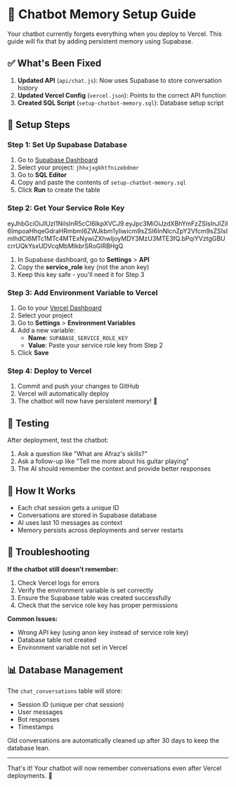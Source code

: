 # 🧠 Chatbot Memory Setup Guide

Your chatbot currently forgets everything when you deploy to Vercel. This guide will fix that by adding persistent memory using Supabase.

## ✅ What's Been Fixed

1. **Updated API** (`api/chat.js`): Now uses Supabase to store conversation history
2. **Updated Vercel Config** (`vercel.json`): Points to the correct API function
3. **Created SQL Script** (`setup-chatbot-memory.sql`): Database setup script

## 🚀 Setup Steps

### Step 1: Set Up Supabase Database

1. Go to [Supabase Dashboard](https://supabase.com/dashboard)
2. Select your project: `jhhxjxgkhtfnizebdnmr`
3. Go to **SQL Editor**
4. Copy and paste the contents of `setup-chatbot-memory.sql`
5. Click **Run** to create the table

### Step 2: Get Your Service Role Key
eyJhbGciOiJIUzI1NiIsInR5cCI6IkpXVCJ9.eyJpc3MiOiJzdXBhYmFzZSIsInJlZiI6ImpoaHhqeGdraHRmbml6ZWJkbm1yIiwicm9sZSI6InNlcnZpY2Vfcm9sZSIsImlhdCI6MTc1MTc4MTExNywiZXhwIjoyMDY3MzU3MTE3fQ.bPqiYVztgGBUcrrUQkYsxUDVcqMbMIkbrSRoGlRBHgQ

1. In Supabase dashboard, go to **Settings** > **API**
2. Copy the **service_role** key (not the anon key)
3. Keep this key safe - you'll need it for Step 3

### Step 3: Add Environment Variable to Vercel

1. Go to your [Vercel Dashboard](https://vercel.com/dashboard)
2. Select your project
3. Go to **Settings** > **Environment Variables**
4. Add a new variable:
   - **Name**: `SUPABASE_SERVICE_ROLE_KEY`
   - **Value**: Paste your service role key from Step 2
5. Click **Save**

### Step 4: Deploy to Vercel

1. Commit and push your changes to GitHub
2. Vercel will automatically deploy
3. The chatbot will now have persistent memory! 🎉

## 🧪 Testing

After deployment, test the chatbot:

1. Ask a question like "What are Afraz's skills?"
2. Ask a follow-up like "Tell me more about his guitar playing"
3. The AI should remember the context and provide better responses

## 🔧 How It Works

- Each chat session gets a unique ID
- Conversations are stored in Supabase database
- AI uses last 10 messages as context
- Memory persists across deployments and server restarts

## 🐛 Troubleshooting

**If the chatbot still doesn't remember:**

1. Check Vercel logs for errors
2. Verify the environment variable is set correctly
3. Ensure the Supabase table was created successfully
4. Check that the service role key has proper permissions

**Common Issues:**
- Wrong API key (using anon key instead of service role key)
- Database table not created
- Environment variable not set in Vercel

## 📊 Database Management

The `chat_conversations` table will store:
- Session ID (unique per chat session)
- User messages
- Bot responses
- Timestamps

Old conversations are automatically cleaned up after 30 days to keep the database lean.

---

That's it! Your chatbot will now remember conversations even after Vercel deployments. 🎯 
